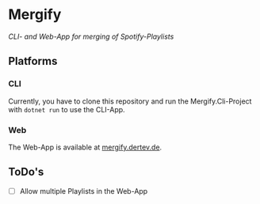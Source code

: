 # Mergify

*CLI- and Web-App for merging of Spotify-Playlists*

## Platforms

### CLI

Currently, you have to clone this repository and run the Mergify.Cli-Project with ``dotnet run`` to use the CLI-App.

### Web

The Web-App is available at [mergify.dertev.de](https://mergify.dertev.de/).

## ToDo's
- [ ] Allow multiple Playlists in the Web-App
